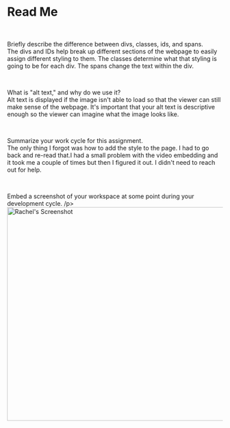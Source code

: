 <h1> Read Me </h1>
</br>
<p>
Briefly describe the difference between divs, classes, ids, and spans.
<br>
The divs and IDs help break up different sections of the webpage to easily assign different styling to them. The classes determine what that styling is going to be for each div. The spans change the text within the div.
</p>
<br>
<p>
What is "alt text," and why do we use it?
<br>
Alt text is displayed if the image isn't able to load so that the viewer can still make sense of the webpage. It's important that your alt text is descriptive enough so the viewer can imagine what the image looks like.
</p>
<br>
<p>
Summarize your work cycle for this assignment.
<br>
The only thing I forgot was how to add the style to the page. I had to go back and re-read that.I had a small problem with the video embedding and it took me a couple of times but then I figured it out. I didn't need to reach out for help.
</p>
<br>
<p>
Embed a screenshot of your workspace at some point during your development cycle.
/p>
<br>
<img src="./holton-screenshot.jpg" alt="Rachel's Screenshot" title="screenshot" width="700" height="500" />
